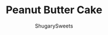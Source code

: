 ---
layout: ../../layouts/MarkdownPostLayout.astro
title: Peanut Butter Cake
author: ShugarySweets
pubDate: 2019-01-15
description: "This easy Reese’s Peanut Butter Cake is so moist and delicious. The peanut butter frosting is fluffy and creamy. You can whip this up for the peanut butter lovers in your life and they will love you forever."
image_url: https://www.shugarysweets.com/wp-content/uploads/2013/02/peanut-butter-cake-3.jpg
tags: ["Cake","American"]
calories: 401
protein: 8
carbohydrates: 43
fats: 24
fiber: 2
ingredients: ["1 1/4 cups all-purpose flour","3/4 teaspoon baking soda","1/2 teaspoon salt","1/3 cup unsalted butter, softened","1/4 cup creamy peanut butter","1 cup light brown sugar, packed","2 large eggs","1/2 cup buttermilk","1/2 cup finely chopped peanut butter cups","1 Tablespoon all-purpose flour, for coating the candy","1/2 cup unsalted butter, softened","1 cup creamy peanut butter","2 cups powdered sugar","1/3 to 1/2 cup heavy cream (depending on your peanut butter thickness)","Peanut Butter Cups"]
serves: 16
time: "1 hour 3 minutes"
prepTime: "15 minutes"
instructions: ["Preheat oven to 350°F. Grease one 9\" cake pan and line the bottom with parchment paper.","Toss chopped peanut butter cups with 1 Tbsp of flour, set aside.","In a mixing bowl cream butter, peanut butter and sugar until light and fluffy. Beat in eggs, 1 at a time.","In a separate bowl sift together the flour, baking soda and salt. At low-speed, add the flour mixture alternately with the buttermilk.","Add the chopped peanut butter cups to the batter. With a spatula mix until combined.","Spoon batter in the prepared pan and spread evenly. Bake cake 33-35 minutes or until a toothpick inserted in the middle comes out clean. Cool cake 5 minutes. Turn out onto rack, peel off parchment. Cool cake completely before frosting.","To make the frosting, in a mixing bowl add the butter, peanut butter and 1/3 cup heavy cream. Stir at low-speed until combined. Slowly add the powdered sugar, 1/2 cup at a time, mixing well after each addition. When all the sugar is added increase the speed and mix for 2 more minutes. If needed, slowly add few more drops of heavy cream.","Frost the cake completely. Decorate with peanut butter cups.","Keep cake covered. Serve at room temperature."]
nutrition: ["401 calories","43 grams carbohydrates","52 milligrams cholesterol","24 grams fat","2 grams fiber","8 grams protein","10 grams saturated fat","279 milligrams sodium","30 grams sugar","0 grams trans fat","12 grams unsaturated fat"]
---